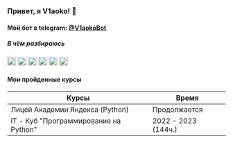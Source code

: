 ### Привет, я V1aoko! 👋

#### Мой бот в telegram: [@V1aokoBot](https://t.me/V1aokoBot)

##### В чём разбираюсь
<code><img height="20" alt="Python" src="https://cdn.jsdelivr.net/gh/devicons/devicon/icons/python/python-original.svg"></code>
<code><img height="20" alt="Unity" src="https://cdn.jsdelivr.net/gh/devicons/devicon/icons/unity/unity-original.svg"></code>
<code><img height="20" alt="HTML" src="https://cdn.jsdelivr.net/gh/devicons/devicon/icons/html5/html5-original.svg"></code>
<code><img height="20" alt="CSS" src="https://cdn.jsdelivr.net/gh/devicons/devicon/icons/css3/css3-original.svg"></code>
<code><img height="20" alt="JS" src="https://cdn.jsdelivr.net/gh/devicons/devicon/icons/javascript/javascript-plain.svg"></code>
<code><img height="20" alt="PS" src="https://cdn.jsdelivr.net/gh/devicons/devicon/icons/photoshop/photoshop-plain.svg"></code>    
#### Мои пройденные курсы
| Курсы | Время |
| ----- | ----- |
| Лицей Академии Яндекса (Python) | Продолжается |
| IT - Куб "Программирование на Python" | 2022 - 2023 (144ч.) |
